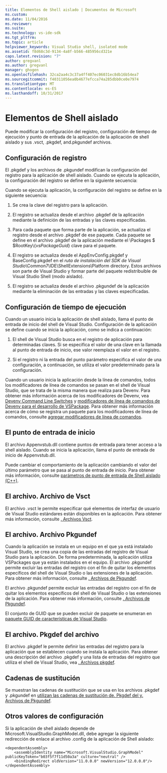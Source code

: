 ```yaml
---
title: Elementos de Shell aislado | Documentos de Microsoft
ms.custom: 
ms.date: 11/04/2016
ms.reviewer: 
ms.suite: 
ms.technology: vs-ide-sdk
ms.tgt_pltfrm: 
ms.topic: article
helpviewer_keywords: Visual Studio shell, isolated mode
ms.assetid: f8d68c3d-9134-4a8f-b566-485956cd321e
caps.latest.revision: "7"
author: gregvanl
ms.author: gregvanl
manager: ghogen
ms.openlocfilehash: 32ca2aa4c3c37a4ff407ec06031ec8db16b54ea7
ms.sourcegitcommit: f40311056ea0b4677efcca74a285dbb0ce0e7974
ms.translationtype: MT
ms.contentlocale: es-ES
ms.lasthandoff: 10/31/2017
---
```

# <a name="elements-of-the-isolated-shell"></a>Elementos de Shell aislado
Puede modificar la configuración del registro, configuración de tiempo de ejecución y punto de entrada de la aplicación de la aplicación de shell aislado y sus .vsct, .pkgdef, and.pkgundef archivos.  
  
## <a name="registry-settings"></a>Configuración de registro  
 El .pkgdef y los archivos de .pkgundef modifican la configuración del registro para la aplicación de shell aislado. Cuando se ejecuta la aplicación, la configuración del registro se define en la siguiente secuencia:  
  
 Cuando se ejecuta la aplicación, la configuración del registro se define en la siguiente secuencia:  
  
1.  Se crea la clave del registro para la aplicación.  
  
2.  El registro se actualiza desde el archivo .pkgdef de la aplicación mediante la definición de las entradas y las claves especificadas.  
  
3.  Para cada paquete que forma parte de la aplicación, se actualiza el registro desde el archivo .pkgdef de ese paquete. Cada paquete se define en el archivo .pkgdef de la aplicación mediante el \Packages $ $RootKey\\{*vsPackageGuid*} clave para el paquete.  
  
4.  El registro se actualiza desde el AppEnvConfig.pkgdef y BaseConfig.pkgdef en el *ruta de instalación del SDK de Visual Studio*\Common7\IDE\ShellExtensions\Platform directory. Estos archivos son parte de Visual Studio y formar parte del paquete redistribuible de Visual Studio Shell (modo aislado).  
  
5.  El registro se actualiza desde el archivo .pkgundef de la aplicación mediante la eliminación de las entradas y las claves especificadas.  
  
## <a name="run-time-settings"></a>Configuración de tiempo de ejecución  
 Cuando un usuario inicia la aplicación de shell aislado, llama el punto de entrada de inicio del shell de Visual Studio. Configuración de la aplicación se define cuando se inicia la aplicación, como se indica a continuación:  
  
1.  El shell de Visual Studio busca en el registro de aplicación para determinadas claves. Si se especifica el valor de una clave en la llamada al punto de entrada de inicio, ese valor reemplaza el valor en el registro.  
  
2.  Si el registro ni la entrada del punto parámetro especifica el valor de una configuración, a continuación, se utiliza el valor predeterminado para la configuración.  
  
 Cuando un usuario inicia la aplicación desde la línea de comandos, todos los modificadores de línea de comandos se pasan en el shell de Visual Studio, que se trata de la misma manera que realiza para Devenv. Para obtener más información acerca de los modificadores de Devenv, vea [Devenv Command Line Switches](../../ide/reference/devenv-command-line-switches.md) y [modificadores de línea de comandos de Devenv para el desarrollo de VSPackage](../devenv-command-line-switches-for-vspackage-development.md). Para obtener más información acerca de cómo se registra un paquete para los modificadores de línea de comandos, consulte [agregar modificadores de línea de comandos](../adding-command-line-switches.md).  
  
## <a name="the-start-entry-point"></a>El punto de entrada de inicio  
 El archivo Appenvstub.dll contiene puntos de entrada para tener acceso a la shell aislado. Cuando se inicia la aplicación, llama el punto de entrada de inicio de Appenvstub.dll.  
  
 Puede cambiar el comportamiento de la aplicación cambiando el valor del último parámetro que se pasa al punto de entrada de inicio. Para obtener más información, consulte [parámetros de punto de entrada de Shell aislado (C++)](isolated-shell-entry-point-parameters-cpp.md).  
  
## <a name="the-vsct-file"></a>El archivo. Archivo de Vsct  
 El archivo .vsct le permite especificar qué elementos de interfaz de usuario de Visual Studio estándares están disponibles en la aplicación. Para obtener más información, consulte [. Archivos Vsct](modifying-the-isolated-shell-by-using-the-dot-vsct-file.md).  
  
## <a name="the-pkgundef-file"></a>El archivo. Archivo Pkgundef  
 Cuando la aplicación se instala en un equipo en el que ya está instalado Visual Studio, se crea una copia de las entradas del registro de Visual Studio para la aplicación. De forma predeterminada, la aplicación utiliza VSPackages que ya están instalados en el equipo. El archivo .pkgundef permite excluir las entradas del registro con el fin de quitar los elementos específicos del shell de Visual Studio o las extensiones de la aplicación. Para obtener más información, consulte [. Archivos de Pkgundef](modifying-the-isolated-shell-by-using-the-dot-pkgundef-file.md).  
  
 El archivo .pkgundef permite excluir las entradas del registro con el fin de quitar los elementos específicos del shell de Visual Studio o las extensiones de la aplicación. Para obtener más información, consulte [. Archivos de Pkgundef](modifying-the-isolated-shell-by-using-the-dot-pkgundef-file.md).  
  
 El conjunto de GUID que se pueden excluir de paquete se enumeran en [paquete GUID de características de Visual Studio](package-guids-of-visual-studio-features.md).  
  
## <a name="the-pkgdef-file"></a>El archivo. Pkgdef del archivo  
 El archivo .pkgdef le permite definir las entradas del registro para la aplicación que se establecen cuando se instala la aplicación. Para obtener una descripción del archivo .pkgdef y una lista de entradas del registro que utiliza el shell de Visual Studio, vea [. Archivos pkgdef](modifying-the-isolated-shell-by-using-the-dot-pkgdef-file.md).  
  
## <a name="substitution-strings"></a>Cadenas de sustitución  
 Se muestran las cadenas de sustitución que se usa en los archivos .pkgdef y .pkgundef en [utilizan las cadenas de sustitución de. Pkgdef del y. Archivos de Pkgundef](substitution-strings-used-in-dot-pkgdef-and-dot-pkgundef-files.md).  
  
## <a name="other-settings"></a>Otros valores de configuración  
 Si la aplicación de shell aislado depende de Microsoft.VisualStudio.GraphModel.dll, debe agregar la siguiente redirección de enlace al archivo .config de la aplicación de Shell aislado:  
  
```  
<dependentAssembly>  
    <assemblyIdentity name="Microsoft.VisualStudio.GraphModel" publicKeyToken="b03f5f7f11d50a3a" culture="neutral" />  
    <bindingRedirect oldVersion="11.0.0.0" newVersion="12.0.0.0"/>  
</dependentAssembly>  
  
```